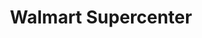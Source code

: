 ---
title: "Walmart Supercenter"
url: /joplin/walmart-supercenter-south-range-line-road/
shop: supermarket
---